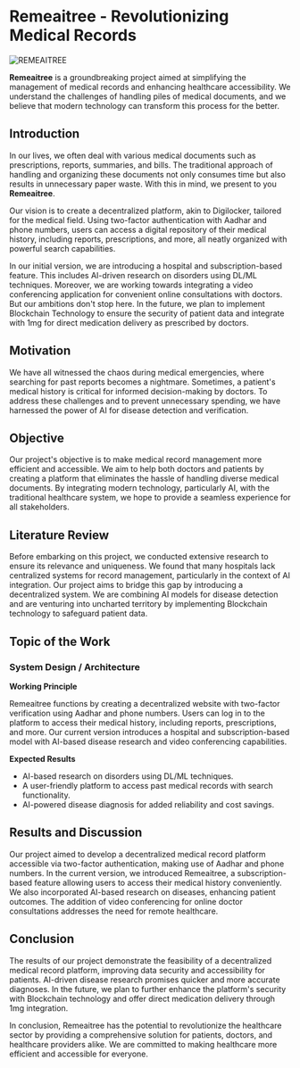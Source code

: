 # Remeaitree - Revolutionizing Medical Records

![REMEAITREE](https://github.com/REMEAITREE/.github/assets/80636235/a5e9e563-605b-407b-bdf2-0707107d8846)


**Remeaitree** is a groundbreaking project aimed at simplifying the management of medical records and enhancing healthcare accessibility. We understand the challenges of handling piles of medical documents, and we believe that modern technology can transform this process for the better.

## Introduction

In our lives, we often deal with various medical documents such as prescriptions, reports, summaries, and bills. The traditional approach of handling and organizing these documents not only consumes time but also results in unnecessary paper waste. With this in mind, we present to you **Remeaitree**.

Our vision is to create a decentralized platform, akin to Digilocker, tailored for the medical field. Using two-factor authentication with Aadhar and phone numbers, users can access a digital repository of their medical history, including reports, prescriptions, and more, all neatly organized with powerful search capabilities.

In our initial version, we are introducing a hospital and subscription-based feature. This includes AI-driven research on disorders using DL/ML techniques. Moreover, we are working towards integrating a video conferencing application for convenient online consultations with doctors. But our ambitions don't stop here. In the future, we plan to implement Blockchain Technology to ensure the security of patient data and integrate with 1mg for direct medication delivery as prescribed by doctors.

## Motivation

We have all witnessed the chaos during medical emergencies, where searching for past reports becomes a nightmare. Sometimes, a patient's medical history is critical for informed decision-making by doctors. To address these challenges and to prevent unnecessary spending, we have harnessed the power of AI for disease detection and verification.

## Objective

Our project's objective is to make medical record management more efficient and accessible. We aim to help both doctors and patients by creating a platform that eliminates the hassle of handling diverse medical documents. By integrating modern technology, particularly AI, with the traditional healthcare system, we hope to provide a seamless experience for all stakeholders.

## Literature Review

Before embarking on this project, we conducted extensive research to ensure its relevance and uniqueness. We found that many hospitals lack centralized systems for record management, particularly in the context of AI integration. Our project aims to bridge this gap by introducing a decentralized system. We are combining AI models for disease detection and are venturing into uncharted territory by implementing Blockchain technology to safeguard patient data.

## Topic of the Work

### System Design / Architecture

**Working Principle**

Remeaitree functions by creating a decentralized website with two-factor verification using Aadhar and phone numbers. Users can log in to the platform to access their medical history, including reports, prescriptions, and more. Our current version introduces a hospital and subscription-based model with AI-based disease research and video conferencing capabilities.

**Expected Results**

- AI-based research on disorders using DL/ML techniques.
- A user-friendly platform to access past medical records with search functionality.
- AI-powered disease diagnosis for added reliability and cost savings.

## Results and Discussion

Our project aimed to develop a decentralized medical record platform accessible via two-factor authentication, making use of Aadhar and phone numbers. In the current version, we introduced Remeaitree, a subscription-based feature allowing users to access their medical history conveniently. We also incorporated AI-based research on diseases, enhancing patient outcomes. The addition of video conferencing for online doctor consultations addresses the need for remote healthcare.

## Conclusion

The results of our project demonstrate the feasibility of a decentralized medical record platform, improving data security and accessibility for patients. AI-driven disease research promises quicker and more accurate diagnoses. In the future, we plan to further enhance the platform's security with Blockchain technology and offer direct medication delivery through 1mg integration. 

In conclusion, Remeaitree has the potential to revolutionize the healthcare sector by providing a comprehensive solution for patients, doctors, and healthcare providers alike. We are committed to making healthcare more efficient and accessible for everyone.
